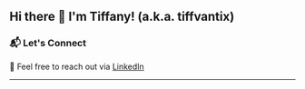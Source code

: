 ## Hi there 👋 I'm Tiffany! (a.k.a. **tiffvantix**)

### 📬 Let's Connect

💌 Feel free to reach out via [LinkedIn](linkedin.com/in/tiffany-l-b41852254) 

---
<!--
**Tiffvantix/Tiffvantix** is a ✨ _special_ ✨ repository because its `README.md` (this file) appears on your GitHub profile.

Here are some ideas to get you started:

- 🔭 I’m currently working on ...
- 🌱 I’m currently learning ...
- 👯 I’m looking to collaborate on ...
- 🤔 I’m looking for help with ...
- 💬 Ask me about ...
- 📫 How to reach me: ...
- 😄 Pronouns: ...
- ⚡ Fun fact: ...
-->
